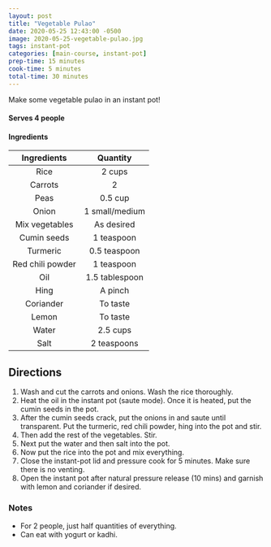 ```yaml
---
layout: post
title: "Vegetable Pulao"
date: 2020-05-25 12:43:00 -0500
image: 2020-05-25-vegetable-pulao.jpg
tags: instant-pot
categories: [main-course, instant-pot]
prep-time: 15 minutes
cook-time: 5 minutes
total-time: 30 minutes
---
```


Make some vegetable pulao in an instant pot!

#### Serves 4 people

#### Ingredients

|    Ingredients   |    Quantity    |
|:----------------:|:--------------:|
|       Rice       |     2 cups     |
|      Carrots     |        2       |
|       Peas       |     0.5 cup    |
|       Onion      | 1 small/medium |
|  Mix vegetables  |   As desired   |
|    Cumin seeds   |   1 teaspoon   |
|     Turmeric     |  0.5 teaspoon  |
| Red chili powder |   1 teaspoon   |
|        Oil       | 1.5 tablespoon |
|       Hing       |     A pinch    |
|     Coriander    |    To taste    |
|       Lemon      |    To taste    |
|       Water      |    2.5 cups    |
|       Salt       |   2 teaspoons  |

## Directions

1. Wash and cut the carrots and onions. Wash the rice thoroughly.
2. Heat the oil in the instant pot (saute mode). Once it is heated, put the cumin seeds in the pot.
3. After the cumin seeds crack, put the onions in and saute until transparent. Put the turmeric, red chili powder, hing into the pot and stir.
4. Then add the rest of the vegetables. Stir.
5. Next put the water and then salt into the pot.
6. Now put the rice into the pot and mix everything.
7. Close the instant-pot lid and pressure cook for 5 minutes. Make sure there is no venting.
8. Open the instant pot after natural pressure release (10 mins) and garnish with lemon and coriander if desired.

### Notes

* For 2 people, just half quantities of everything.
* Can eat with yogurt or kadhi.
